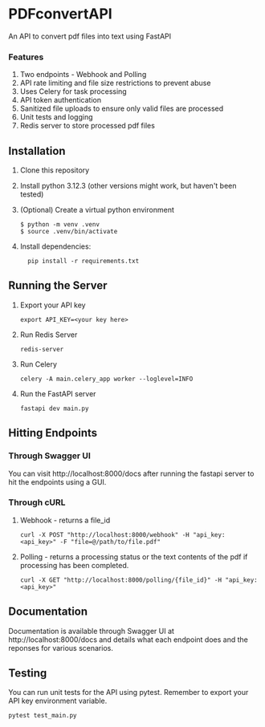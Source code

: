 # PDFconvertAPI
An API to convert pdf files into text using FastAPI
### Features
1. Two endpoints - Webhook and Polling
2. API rate limiting and file size restrictions to prevent abuse
3. Uses Celery for task processing
4. API token authentication
5. Sanitized file uploads to ensure only valid files are processed
6. Unit tests and logging
7. Redis server to store processed pdf files

## Installation

1. Clone this repository 
2. Install python 3.12.3 (other versions might work, but haven't been tested)
3. (Optional) Create a virtual python environment
    ``` 
    $ python -m venv .venv
    $ source .venv/bin/activate
    ```

4. Install dependencies:
    ```
      pip install -r requirements.txt
    ```
## Running the Server

1. Export your API key
    ```
    export API_KEY=<your key here>
    ```
2. Run Redis Server
    ```
    redis-server
    ```
3. Run Celery
    ```
    celery -A main.celery_app worker --loglevel=INFO
    ```
4. Run the FastAPI server
    ```
    fastapi dev main.py
    ```

## Hitting Endpoints
### Through Swagger UI
You can visit http://localhost:8000/docs after running the fastapi server to hit the endpoints using a GUI.
### Through cURL
1. Webhook - returns a file_id
    ```
    curl -X POST "http://localhost:8000/webhook" -H "api_key: <api_key>" -F "file=@/path/to/file.pdf"
    ```
2. Polling - returns a processing status or the text contents of the pdf if processing has been completed.
    ```
    curl -X GET "http://localhost:8000/polling/{file_id}" -H "api_key: <api_key>"
    ```

## Documentation
Documentation is available through Swagger UI at http://localhost:8000/docs and details what each endpoint does and the reponses for various scenarios.

## Testing
You can run unit tests for the API using pytest. Remember to export your API key environment variable.
  ```
  pytest test_main.py
  ```
